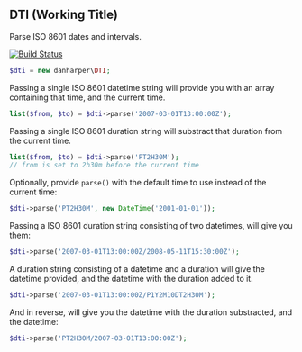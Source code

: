 ## DTI (Working Title)

Parse ISO 8601 dates and intervals.

[![Build Status](https://travis-ci.org/danharper/DTI.png?branch=master)](https://travis-ci.org/danharper/DTI)

```php
$dti = new danharper\DTI;
```

Passing a single ISO 8601 datetime string will provide you with an array containing that time, and the current time.

```php
list($from, $to) = $dti->parse('2007-03-01T13:00:00Z');
```

Passing a single ISO 8601 duration string will substract that duration from the current time.

```php
list($from, $to) = $dti->parse('PT2H30M');
// from is set to 2h30m before the current time
```

Optionally, provide `parse()` with the default time to use instead of the current time:

```php
$dti->parse('PT2H30M', new DateTime('2001-01-01'));
```

Passing a ISO 8601 duration string consisting of two datetimes, will give you them:

```php
$dti->parse('2007-03-01T13:00:00Z/2008-05-11T15:30:00Z');
```

A duration string consisting of a datetime and a duration will give the datetime provided, and the datetime with the duration added to it.

```php
$dti->parse('2007-03-01T13:00:00Z/P1Y2M10DT2H30M');
```

And in reverse, will give you the datetime with the duration substracted, and the datetime:

```php
$dti->parse('PT2H30M/2007-03-01T13:00:00Z');
```

